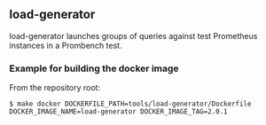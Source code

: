 ## load-generator
load-generator launches groups of queries against test Prometheus instances in a Prombench test.

### Example for building the docker image
From the repository root:
```
$ make docker DOCKERFILE_PATH=tools/load-generator/Dockerfile DOCKER_IMAGE_NAME=load-generator DOCKER_IMAGE_TAG=2.0.1
```
